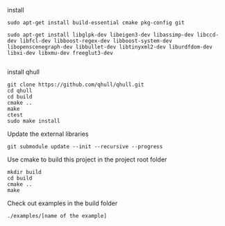 
install 
```   
sudo apt-get install build-essential cmake pkg-config git

sudo apt-get install libglpk-dev libeigen3-dev libassimp-dev libccd-dev libfcl-dev libboost-regex-dev libboost-system-dev libopenscenegraph-dev libbullet-dev libtinyxml2-dev liburdfdom-dev libxi-dev libxmu-dev freeglut3-dev
    
```
install qhull

```
git clone https://github.com/qhull/qhull.git
cd qhull
cd build
cmake ..
make
ctest
sudo make install
```

Update the external libraries
```
git submodule update --init --recursive --progress
```

Use cmake to build this project in the project root folder

```
mkdir build
cd build
cmake ..
make
```

Check out examples in the build folder

```
./examples/[name of the example]
```
